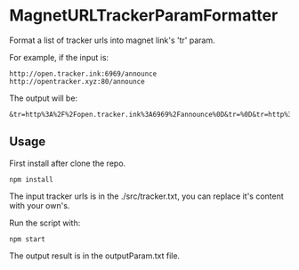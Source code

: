 # MagnetURLTrackerParamFormatter

Format a list of tracker urls into magnet link's 'tr' param.

For example, if the input is:
```
http://open.tracker.ink:6969/announce
http://opentracker.xyz:80/announce
```

The output will be:
```
&tr=http%3A%2F%2Fopen.tracker.ink%3A6969%2Fannounce%0D&tr=%0D&tr=http%3A%2F%2Fopentracker.xyz%3A80%2Fannounce
```

## Usage

First install after clone the repo.

```
npm install
```

The input tracker urls is in the ./src/tracker.txt, you can replace it's content with your own's.

Run the script with:

```
npm start
```

The output result is in the outputParam.txt file.
